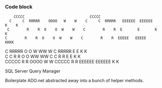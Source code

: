 ### Code block
        CCCCC                              CCCCC                              
      C     C  RRRRR    OOOO   W    W    C     C  RRRRR   EEEEEE  EEEEEE  K    K 
     C        R    R  O    O  W    W    C        R    R  E       E       K   K  
    C        R    R  O    O  W    W    C        R    R  EEEEE   EEEEE   KKKK   
   C        RRRRR   O    O  W WW W    C        RRRRR   E       E       K  K   
  C     C  R   R   O    O  WW  WW    C     C  R   R   E       E       K   K  
  CCCCC   R    R   OOOO   W    W     CCCCC   R    R  EEEEEE  EEEEEE  K    K 

SQL Server Query Manager

Boilerplate ADO.net abstracted away into a bunch of helper methods.